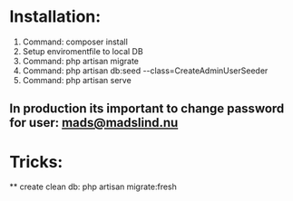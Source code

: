 # Installation:
1. Command: composer install
2. Setup enviromentfile to local DB
3. Command: php artisan migrate
4. Command: php artisan db:seed --class=CreateAdminUserSeeder
5. Command: php artisan serve

## In production its important to change password for user: mads@madslind.nu


# Tricks:

** create clean db: php artisan migrate:fresh